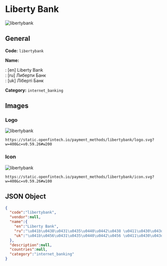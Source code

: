 
# Liberty Bank 
![libertybank](https://static.openfintech.io/payment_methods/libertybank/logo.svg?w=400&c=v0.59.26#w200)  

## General 
**Code:** `libertybank` 
 
**Name:**  
 
:	[en] Liberty Bank  
:	[ru] Либерти Банк  
:	[uk] Ліберті Банк  
 
**Category:** `internet_banking` 
 

## Images 

### Logo 
![libertybank](https://static.openfintech.io/payment_methods/libertybank/logo.svg?w=400&c=v0.59.26#w200)  

```
https://static.openfintech.io/payment_methods/libertybank/logo.svg?w=400&c=v0.59.26#w200
```  

### Icon 
![libertybank](https://static.openfintech.io/payment_methods/libertybank/icon.svg?w=400&c=v0.59.26#w100)  

```
https://static.openfintech.io/payment_methods/libertybank/icon.svg?w=400&c=v0.59.26#w100
```  

## JSON Object 

```json
{
  "code":"libertybank",
  "vendor":null,
  "name":{
    "en":"Liberty Bank",
    "ru":"\u041b\u0438\u0431\u0435\u0440\u0442\u0438 \u0411\u0430\u043d\u043a",
    "uk":"\u041b\u0456\u0431\u0435\u0440\u0442\u0456 \u0411\u0430\u043d\u043a"
  },
  "description":null,
  "countries":null,
  "category":"internet_banking"
}
```  
